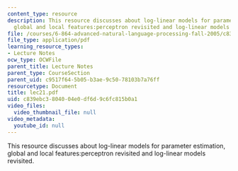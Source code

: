 ```yaml
---
content_type: resource
description: This resource discusses about log-linear models for parameter estimation,
  global and local features:perceptron revisited and log-linear models revisited.
file: /courses/6-864-advanced-natural-language-processing-fall-2005/c839ebc3804004e0df6d9c6fc815b0a1_lec21.pdf
file_type: application/pdf
learning_resource_types:
- Lecture Notes
ocw_type: OCWFile
parent_title: Lecture Notes
parent_type: CourseSection
parent_uid: c9517f64-5b05-b3ae-9c50-78103b7a76ff
resourcetype: Document
title: lec21.pdf
uid: c839ebc3-8040-04e0-df6d-9c6fc815b0a1
video_files:
  video_thumbnail_file: null
video_metadata:
  youtube_id: null
---
```

This resource discusses about log-linear models for parameter estimation, global and local features:perceptron revisited and log-linear models revisited.

